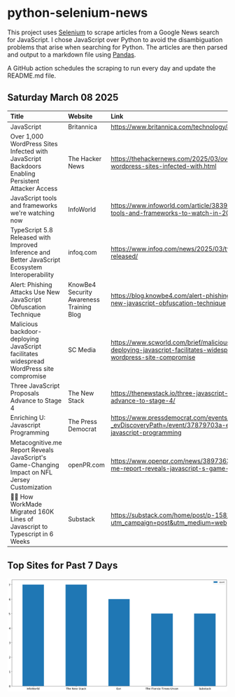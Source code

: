 # python-selenium-news

This project uses [Selenium](https://www.seleniumhq.org/) to scrape articles from a Google News search for JavaScript.
I chose JavaScript over Python to avoid the disambiguation problems that arise when searching for Python.
The articles are then parsed and output to a markdown file using [Pandas](https://pandas.pydata.org/).

A GitHub action schedules the scraping to run every day and update the README.md file.

## Saturday March 08 2025


| Title                                                                                             | Website                                  | Link                                                                                                                   |
|:--------------------------------------------------------------------------------------------------|:-----------------------------------------|:-----------------------------------------------------------------------------------------------------------------------|
| JavaScript                                                                                        | Britannica                               | https://www.britannica.com/technology/JavaScript                                                                       |
| Over 1,000 WordPress Sites Infected with JavaScript Backdoors Enabling Persistent Attacker Access | The Hacker News                          | https://thehackernews.com/2025/03/over-1000-wordpress-sites-infected-with.html                                         |
| JavaScript tools and frameworks we're watching now                                                | InfoWorld                                | https://www.infoworld.com/article/3839234/javascript-tools-and-frameworks-to-watch-in-2025.html                        |
| TypeScript 5.8 Released with Improved Inference and Better JavaScript Ecosystem Interoperability  | infoq.com                                | https://www.infoq.com/news/2025/03/typescript-58-released/                                                             |
| Alert: Phishing Attacks Use New JavaScript Obfuscation Technique                                  | KnowBe4 Security Awareness Training Blog | https://blog.knowbe4.com/alert-phishing-attacks-use-new-javascript-obfuscation-technique                               |
| Malicious backdoor-deploying JavaScript facilitates widespread WordPress site compromise          | SC Media                                 | https://www.scworld.com/brief/malicious-backdoor-deploying-javascript-facilitates-widespread-wordpress-site-compromise |
| Three JavaScript Proposals Advance to Stage 4                                                     | The New Stack                            | https://thenewstack.io/three-javascript-proposals-advance-to-stage-4/                                                  |
| Enriching U: Javascript Programming                                                               | The Press Democrat                       | https://www.pressdemocrat.com/events/?_evDiscoveryPath=/event/37879703a-enriching-u-javascript-programming             |
| Metacognitive.me Report Reveals JavaScript's Game-Changing Impact on NFL Jersey Customization     | openPR.com                               | https://www.openpr.com/news/3897363/metacognitive-me-report-reveals-javascript-s-game-changing                         |
| 🍔🧠 How WorkMade Migrated 160K Lines of Javascript to Typescript in 6 Weeks                        | Substack                                 | https://substack.com/home/post/p-158222426?utm_campaign=post&utm_medium=web                                            |
## Top Sites for Past 7 Days

![Graph of Top Sites](https://raw.githubusercontent.com/dan-mba/python-selenium-news/main/last-week.png)
